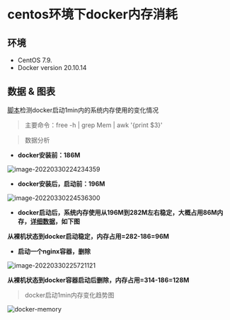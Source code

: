 # centos环境下docker内存消耗

## 环境

- CentOS 7.9.
- Docker version 20.10.14

## 数据 & 图表

[脚本](./docker-watch.sh)检测docker启动1min内的系统内存使用的变化情况

> 主要命令：free -h | grep Mem | awk '{print $3}'

> 数据分析

- **docker安装前：186M**

![image-20220330224234359](https://tva1.sinaimg.cn/large/e6c9d24ely1h0sagvidnnj212c09qt9p.jpg)

- **docker安装后，启动前：196M**

![image-20220330224536300](https://tva1.sinaimg.cn/large/e6c9d24ely1h0sak0pju6j211y08q0to.jpg)

- **docker启动后，系统内存使用从196M到282M左右稳定，大概占用86M内存，[详细数据](./memory-change.txt)，如下图**

**从裸机状态到docker启动稳定，内存占用=282-186=96M**

- **启动一个nginx容器，删除**

![image-20220330225721121](https://tva1.sinaimg.cn/large/e6c9d24ely1h0saw9httqj21qg0son24.jpg)

**从裸机状态到docker容器启动后删除，内存占用=314-186=128M**

> docker启动1min内存变化趋势图

![docker-memory](https://tva1.sinaimg.cn/large/e6c9d24ely1h0sa2b1cmuj218g0hs758.jpg)